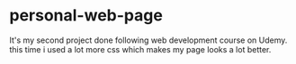 # personal-web-page
It's my second project done following web development course on Udemy. this time i used a lot more css which makes my page looks a lot better.
